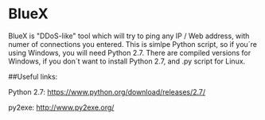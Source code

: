 # BlueX

BlueX is "DDoS-like" tool which will try to ping any IP / Web address, with numer of connections you entered.
This is simlpe Python script, so if you´re using Windows, you will need Python 2.7.
There are compiled versions for Windows, if you don´t want to install Python 2.7, and .py script for Linux.

##Useful links:

Python 2.7: https://www.python.org/download/releases/2.7/

py2exe: http://www.py2exe.org/
